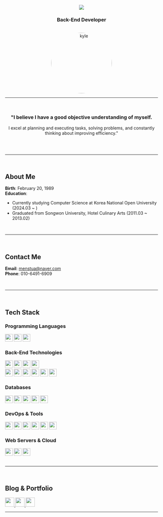 <p align='center'>
    <img src="https://capsule-render.vercel.app/api?type=waving&color=gradient&height=220&section=header&text=Kyle&fontSize=60&animation=fadeIn&fontAlignY=40&desc=Welcome%20to%20my%20GitHub%20Profile!&descAlignY=70&descAlign=50"/>
</p>

<div align="center">
    
### **Back-End Developer**

<br>

<img src="https://github.com/user-attachments/assets/7f6117e8-f560-4f76-9a78-c55616f53369" alt="kyle" width="200" height="200" style="border-radius: 50%;" />

<br>

---

<br>

### "I believe I have a good objective understanding of myself.  
I excel at planning and executing tasks, solving problems, and constantly thinking about improving efficiency."

<br>
</div>

<br>

---

<br>

## About Me

**Birth**: February 20, 1989  
**Education**:  
- Currently studying Computer Science at Korea National Open University (2024.03 ~ )  
- Graduated from Songwon University, Hotel Culinary Arts (2011.03 ~ 2013.02)  

<br>

---

<br>

## Contact Me

**Email**: [menstua@naver.com](mailto:menstua@naver.com)  
**Phone**: 010-6491-6909  

<br>

---

<br>

## Tech Stack

### **Programming Languages**
<div>
  <img src="https://img.shields.io/badge/Java-007396?style=flat&logo=java&logoColor=white&logoWidth=20" height="25" />
  <img src="https://img.shields.io/badge/JavaScript-F7DF1E?style=flat&logo=javascript&logoColor=black&logoWidth=20" height="25" />
  <img src="https://img.shields.io/badge/Python-3776AB?style=flat&logo=python&logoColor=white&logoWidth=20" height="25" />
</div>

### **Back-End Technologies**
<div>
  <img src="https://img.shields.io/badge/Spring%20Boot-6DB33F?style=flat&logo=spring-boot&logoColor=white&logoWidth=20" height="25" />
  <img src="https://img.shields.io/badge/Spring%20Security-6DB33F?style=flat&logo=spring-security&logoColor=white&logoWidth=20" height="25" />
  <img src="https://img.shields.io/badge/Spring%20Data%20JPA-6DB33F?style=flat&logo=spring-data-jpa&logoColor=white&logoWidth=20" height="25" />
  <img src="https://img.shields.io/badge/MyBatis-6DB33F?style=flat&logo=mybatis&logoColor=white&logoWidth=20" height="25" />
  <br>
  <img src="https://img.shields.io/badge/Thymeleaf-005F0F?style=flat&logo=thymeleaf&logoColor=white&logoWidth=20" height="25" />
  <img src="https://img.shields.io/badge/JSP-007396?style=flat&logo=java&logoColor=white&logoWidth=20" height="25" />
  <img src="https://img.shields.io/badge/JWT-000000?style=flat&logo=json-web-tokens&logoColor=white&logoWidth=20" height="25" />
  <img src="https://img.shields.io/badge/OAuth2-4285F4?style=flat&logo=oauth&logoColor=white&logoWidth=20" height="25" />
  <img src="https://img.shields.io/badge/Node.js-339933?style=flat&logo=node.js&logoColor=white&logoWidth=20" height="25" />
  <img src="https://img.shields.io/badge/Express-000000?style=flat&logo=express&logoColor=white&logoWidth=20" height="25" />
</div>

### **Databases**
<div>
  <img src="https://img.shields.io/badge/Oracle-F80000?style=flat&logo=oracle&logoColor=white&logoWidth=20" height="25" />
  <img src="https://img.shields.io/badge/MySQL-4479A1?style=flat&logo=mysql&logoColor=white&logoWidth=20" height="25" />
  <img src="https://img.shields.io/badge/PostgreSQL-336791?style=flat&logo=postgresql&logoColor=white&logoWidth=20" height="25" />
  <img src="https://img.shields.io/badge/MongoDB-47A248?style=flat&logo=mongodb&logoColor=white&logoWidth=20" height="25" />
  <img src="https://img.shields.io/badge/Redis-DC382D?style=flat&logo=redis&logoColor=white&logoWidth=20" height="25" />
</div>

### **DevOps & Tools**
<div>
  <img src="https://img.shields.io/badge/Docker-2496ED?style=flat&logo=docker&logoColor=white&logoWidth=20" height="25" />
  <img src="https://img.shields.io/badge/GitHub-181717?style=flat&logo=github&logoColor=white&logoWidth=20" height="25" />
  <img src="https://img.shields.io/badge/GitHub%20Actions-2088FF?style=flat&logo=github-actions&logoColor=white&logoWidth=20" height="25" />
  <img src="https://img.shields.io/badge/Gradle-02303A?style=flat&logo=gradle&logoColor=white&logoWidth=20" height="25" />
  <img src="https://img.shields.io/badge/Postman-FF6C37?style=flat&logo=postman&logoColor=white&logoWidth=20" height="25" />
  <img src="https://img.shields.io/badge/Anaconda-44A833?style=flat&logo=anaconda&logoColor=white&logoWidth=20" height="25" />
</div>

### **Web Servers & Cloud**
<div>
  <img src="https://img.shields.io/badge/Nginx-009639?style=flat&logo=nginx&logoColor=white&logoWidth=20" height="25" />
  <img src="https://img.shields.io/badge/Tomcat-F8DC75?style=flat&logo=apache-tomcat&logoColor=black&logoWidth=20" height="25" />
  <img src="https://img.shields.io/badge/AWS-232F3E?style=flat&logo=amazon-aws&logoColor=white&logoWidth=20" height="25" />
</div>

<br>

---

<br>

## Blog & Portfolio

<a href="https://navis.tistory.com/">
    <img src="https://img.shields.io/badge/Tistory-000000?style=flat&logo=tistory&logoColor=white&logoWidth=20" height="30" />
</a>
<a href="https://www.kyleportfolio.site/">
    <img src="https://img.shields.io/badge/Portfolio-000000?style=flat&logo=google-chrome&logoColor=white&logoWidth=20" height="30" />
</a>
<a href="https://www.notion.so/Kyle-Ntion-d32471fa51c540cbafb30cc8824c0129">
    <img src="https://img.shields.io/badge/Notion-000000?style=flat&logo=notion&logoColor=white&logoWidth=20" height="30" />
</a>

<br>

---
